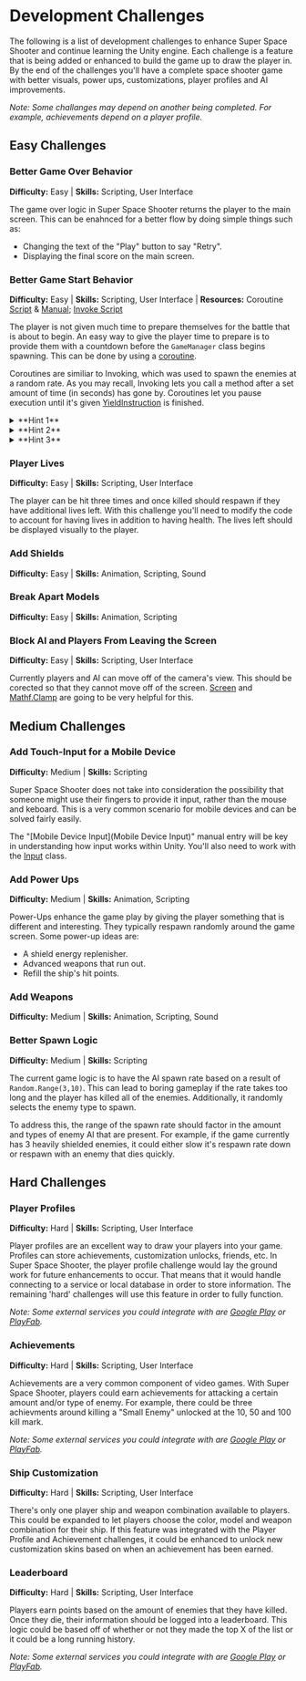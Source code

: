 # Development Challenges
The following is a list of development challenges to enhance Super Space Shooter and continue learning the Unity engine. Each challenge is a feature that is being added or enhanced to build the game up to draw the player in. By the end of the challenges you'll have a complete space shooter game with better visuals, power ups, customizations, player profiles and AI improvements.

*Note: Some challanges may depend on another being completed. For example, achievements depend on a player profile.*

## Easy Challenges
### Better Game Over Behavior
**Difficulty:** Easy   |   **Skills:** Scripting, User Interface

The game over logic in Super Space Shooter returns the player to the main screen. This can be enahnced for a better flow by doing simple things such as:

* Changing the text of the "Play" button to say "Retry". 
* Displaying the final score on the main screen.

### Better Game Start Behavior
**Difficulty:** Easy   |   **Skills:** Scripting, User Interface | **Resources:** Coroutine [Script](http://docs.unity3d.com/ScriptReference/Coroutine.html) & [Manual](http://docs.unity3d.com/Manual/Coroutines.html); [Invoke Script](http://docs.unity3d.com/ScriptReference/MonoBehaviour.Invoke.html)

The player is not given much time to prepare themselves for the battle that is about to begin. An easy way to give the player time to prepare is to provide them with a countdown before the ```GameManager``` class begins spawning. This can be done by using a [coroutine](http://docs.unity3d.com/Manual/Coroutines.html). 

Coroutines are similiar to Invoking, which was used to spawn the enemies at a random rate. As you may recall, Invoking lets you call a method after a set amount of time (in seconds) has gone by. Coroutines let you pause execution until it's given [YieldInstruction](http://docs.unity3d.com/ScriptReference/YieldInstruction.html) is finished.

<details> 
  <summary>**Hint 1**</summary>
   The syntax for creating the corotuine is ```IEnumerator ExampleName() { }```.
</details>
<details> 
  <summary>**Hint 2**</summary>
   ```StartCoroutine(methodName)``` will need to be called in order to begin the coroutine.
</details>
<details> 
  <summary>**Hint 3**</summary>
   ```yield return new WaitForSeconds(1)``` will cause the coroutine to pause every 1 second. This is useful in a while loop.
</details>

### Player Lives
**Difficulty:** Easy   |   **Skills:** Scripting, User Interface

The player can be hit three times and once killed should respawn if they have additional lives left. With this challenge you'll need to modify the code to account for having lives in addition to having health. The lives left should be displayed visually to the player. 

### Add Shields
**Difficulty:** Easy   |   **Skills:** Animation, Scripting, Sound

### Break Apart Models
**Difficulty:** Easy   |   **Skills:** Animation, Scripting

### Block AI and Players From Leaving the Screen
**Difficulty:** Easy   |   **Skills:** Scripting, User Interface

Currently players and AI can move off of the camera's view. This should be corected so that they cannot move off of the screen. [Screen](http://docs.unity3d.com/ScriptReference/Screen.html) and [Mathf.Clamp](http://docs.unity3d.com/ScriptReference/Mathf.Clamp.html) are going to be very helpful for this. 

## Medium Challenges
### Add Touch-Input for a Mobile Device
**Difficulty:** Medium   |   **Skills:** Scripting

Super Space Shooter does not take into consideration the possibility that someone might use their fingers to provide it input, rather than the mouse and keboard. This is a very common scenario for mobile devices and can be solved fairly easily.

The "[Mobile Device Input](Mobile Device Input)" manual entry will be key in understanding how input works within Unity. You'll also need to work with the [Input](http://docs.unity3d.com/ScriptReference/Input.html) class.

### Add Power Ups
**Difficulty:** Medium   |   **Skills:** Animation, Scripting

Power-Ups enhance the game play by giving the player something that is different and interesting. They typically respawn randomly around the game screen. Some power-up ideas are:

* A shield energy replenisher.
* Advanced weapons that run out.
* Refill the ship's hit points.

### Add Weapons
**Difficulty:** Medium   |   **Skills:** Animation, Scripting, Sound

### Better Spawn Logic
**Difficulty:** Medium   |   **Skills:** Scripting

The current game logic is to have the AI spawn rate based on a result of ``` Random.Range(3,10)```. This can lead to boring gameplay if the rate takes too long and the player has killed all of the enemies. Additionally, it randomly selects the enemy type to spawn. 

To address this, the range of the spawn rate should factor in the amount and types of enemy AI that are present. For example, if the game currently has 3 heavily shielded enemies, it could either slow it's respawn rate down or respawn with an enemy that dies quickly.

## Hard Challenges
### Player Profiles
**Difficulty:** Hard   |   **Skills:** Scripting, User Interface

Player profiles are an excellent way to draw your players into your game. Profiles can store achievements, customization unlocks, friends, etc. In Super Space Shooter, the player profile challenge would lay the ground work for future enhancements to occur. That means that it would handle connecting to a service or local database in order to store information. The remaining 'hard' challenges will use this feature in order to fully function. 

*Note: Some external services you could integrate with are [Google Play](https://play.google.com/apps/publish) or [PlayFab](https://playfab.com/).*

### Achievements
**Difficulty:** Hard   |   **Skills:** Scripting, User Interface

Achievements are a very common component of video games. With Super Space Shooter, players could earn achievements for attacking a certain amount and/or type of enemy. For example, there could be three achievments around killing a "Small Enemy" unlocked at the 10, 50 and 100 kill mark.

*Note: Some external services you could integrate with are [Google Play](https://play.google.com/apps/publish) or [PlayFab](https://playfab.com/).*

### Ship Customization
**Difficulty:** Hard   |   **Skills:** Scripting, User Interface

There's only one player ship and weapon combination available to players. This could be expanded to let players choose the color, model and weapon combination for their ship. If this feature was integrated with the Player Profile and Achievement challenges, it could be enhanced to unlock new customization skins based on when an achievement has been earned.

### Leaderboard
**Difficulty:** Hard   |   **Skills:** Scripting, User Interface

Players earn points based on the amount of enemies that they have killed. Once they die, their information should be logged into a leaderboard. This logic could be based off of whether or not they made the top X of the list or it could be a long running history. 

*Note: Some external services you could integrate with are [Google Play](https://play.google.com/apps/publish) or [PlayFab](https://playfab.com/).*

